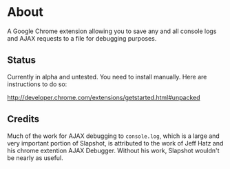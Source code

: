 # About #

A Google Chrome extension allowing you to save any and all console logs and AJAX requests to a file for debugging purposes.

## Status ##

Currently in alpha and untested. You need to install manually. Here are instructions to do so:

http://developer.chrome.com/extensions/getstarted.html#unpacked

## Credits ##

Much of the work for AJAX debugging to `console.log`, which is a large and very important portion of Slapshot, is attributed to the work of Jeff Hatz and his chrome extention AJAX Debugger. Without his work, Slapshot wouldn't be nearly as useful.
